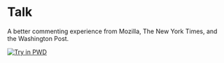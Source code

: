 # Talk
A better commenting experience from Mozilla, The New York Times, and the Washington Post.

[![Try in PWD](https://cdn.rawgit.com/play-with-docker/stacks/cff22438/assets/images/button.png)](http://play-with-docker.com?stack=https://raw.githubusercontent.com/play-with-docker/stacks/master/coralproject/talk/stack.yml&stack_name=talk)

